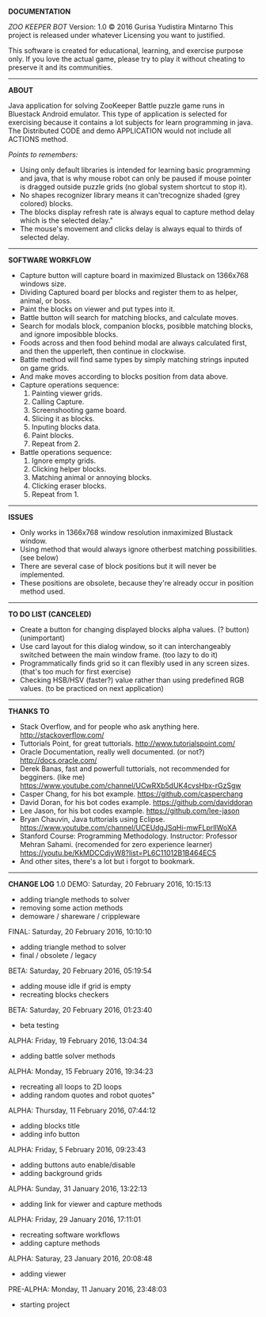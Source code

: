 **DOCUMENTATION**

*ZOO KEEPER BOT*
Version: 1.0
© 2016 Gurisa Yudistira Mintarno
This project is released under whatever Licensing you want to justified.

This software is created for educational, learning, and exercise purpose only. If you love the actual game, please try to play it without cheating to preserve it and its communities.

----------

**ABOUT**

Java application for solving ZooKeeper Battle puzzle game runs in Bluestack Android emulator. This type of application is selected for exercising because it contains a lot subjects for learn programming in java. The Distributed CODE and demo APPLICATION would not include all ACTIONS method.

*Points to remembers:*

- Using only default libraries is intended for learning basic programming and java, that is why mouse robot can only be paused if mouse pointer is dragged outside puzzle grids (no global system shortcut to stop it).
- No shapes recognizer library means it can'trecognize shaded (grey colored) blocks.
- The blocks display refresh rate is always equal to capture method delay which is the selected delay."
- The mouse's movement and clicks delay is always equal to thirds of selected delay.

----------

**SOFTWARE WORKFLOW**

- Capture button will capture board in maximized Blustack on 1366x768 windows size.
- Dividing Captured board per blocks and register them to as helper, animal, or boss.
- Paint the blocks on viewer and put types into it.
- Battle button will search for matching blocks, and calculate moves.
- Search for modals block, companion blocks, posibble matching blocks, and ignore imposibble blocks.
- Foods across and then food behind modal are always calculated first, and then the upperleft, then continue in clockwise.
- Battle method will find same types by simply matching strings inputed on game grids.
- And make moves according to blocks position from data above.
- Capture operations sequence:
  1. Painting viewer grids.
  2. Calling Capture.
  3. Screenshooting game board.
  4. Slicing it as blocks.
  5. Inputing blocks data.
  6. Paint blocks.
  7. Repeat from 2.
- Battle operations sequence:
  1. Ignore empty grids.
  2. Clicking helper blocks.
  3. Matching animal or annoying blocks.
  4. Clicking eraser blocks.
  5. Repeat from 1.

----------

**ISSUES**

- Only works in 1366x768 window resolution inmaximized Blustack window.
- Using method that would always ignore otherbest matching possibilities. (see below)
- There are several case of block positions but it will never be implemented.
- These positions are obsolete, because they're already occur in position method used.

----------

**TO DO LIST (CANCELED)**

- Create a button for changing displayed blocks alpha values. (? button) (unimportant)
- Use card layout for this dialog window, so it can interchangeably switched between the main window frame. (too lazy to do it)
- Programmatically finds grid so it can flexibly used in any screen sizes. (that's too much for first exercise)
- Checking HSB/HSV (faster?) value rather than using predefined RGB values. (to be practiced on next application)

----------

**THANKS TO**

- Stack Overflow, and for people who ask anything here. <http://stackoverflow.com/>
- Tuttorials Point, for great tuttorials. <http://www.tutorialspoint.com/>
- Oracle Documentation, really well documented. (or not?) <http://docs.oracle.com/>
- Derek Banas, fast and powerfull tuttorials, not recommended for begginers. (like me) <https://www.youtube.com/channel/UCwRXb5dUK4cvsHbx-rGzSgw>
- Casper Chang, for his bot example. <https://github.com/casperchang>
- David Doran, for his bot codes example. <https://github.com/daviddoran>
- Lee Jason, for his bot codes example. <https://github.com/lee-jason>
- Bryan Chauvin, Java tuttorials using Eclipse. <https://www.youtube.com/channel/UCEUdgJSqHi-mwFLprlIWoXA>
- Stanford Course: Programming Methodology. Instructor: Professor Mehran Sahami. (recomended for zero experience learner) <https://youtu.be/KkMDCCdjyW8?list=PL6C11012B1B464EC5>
- And other sites, there's a lot but i forgot to bookmark.

----------

**CHANGE LOG**
1.0
DEMO: Saturday, 20 February 2016, 10:15:13
 
- adding triangle methods to solver
- removing some action methods
- demoware / shareware / crippleware

FINAL: Saturday, 20 February 2016, 10:10:10

- adding triangle method to solver
- final / obsolete / legacy

BETA: Saturday, 20 February 2016, 05:19:54

- adding mouse idle if grid is empty
- recreating blocks checkers

BETA: Saturday, 20 February 2016, 01:23:40

- beta testing

ALPHA: Friday, 19 February 2016, 13:04:34

- adding battle solver methods

ALPHA: Monday, 15 February 2016, 19:34:23

- recreating all loops to 2D loops
- adding random quotes and robot quotes"

ALPHA: Thursday, ‎11 ‎February ‎2016, ‏‎07:44:12

- adding blocks title
- adding info button

ALPHA: Friday, ‎5 ‎February ‎2016, 09:23:43

- adding buttons auto enable/disable
- adding background grids

ALPHA: Sunday, ‎31 ‎January ‎2016, 13:22:13

- adding link for viewer and capture methods

ALPHA: Friday, ‎29 ‎January ‎2016, 17:11:01

- recreating software workflows
- adding capture methods

ALPHA: Saturay, ‎23 ‎January ‎2016, 20:08:48

- adding viewer

PRE-ALPHA: Monday, ‎11 January ‎2016, ‏‎23:48:03

- starting project
